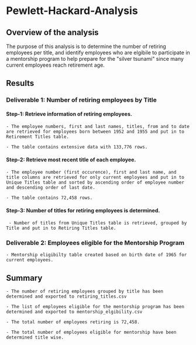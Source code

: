 # Pewlett-Hackard-Analysis

## Overview of the analysis

The purpose of this analysis is to determine the number of retiring employees per title, and identify employees who are elgibile to participate in a mentorship program to help prepare for the "silver tsunami" since many current employees reach retirement age.

## Results

### Deliverable 1: Number of retiring employees by Title

#### Step-1: Retrieve information of retiring employees.

    - The employee numbers, first and last names, titles, from and to date are retrieved for employees born between 1952 and 1955 and put in to Retirement Titles table.

    - The table contains extensive data with 133,776 rows.



#### Step-2: Retrieve most recent title of each employee.

    - The employee number (first occurence), first and last name, and title columns are retrieved for only current employees and put in to Unique Titles table and sorted by ascending order of employee number and descending order of last date.

    - The table contains 72,458 rows.

#### Step-3: Number of titles for retiring employees is determined.

     - Number of titles from Unique Titles table is retrieved, grouped by Title and put in to Retiring Titles table.



### Deliverable 2: Employees eligible for the Mentorship Program

    - Mentorship eligibilty table created based on birth date of 1965 for current employees.

## Summary

    - The number of retiring employees grouped by title has been determined and exported to retiring_titles.csv

    - The list of employees eligible for the mentorship program has been determined and exported to mentorship_elgibility.csv

    - The total number of employees retiring is 72,458.

    - The total number of employees eligible for mentorship have been determined title wise.